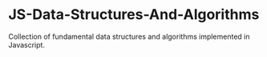 # JS-Data-Structures-And-Algorithms
Collection of fundamental data structures and algorithms implemented in Javascript.